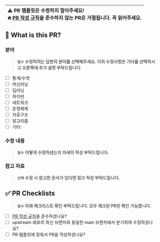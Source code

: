| **⚠ PR 템플릿은 수정하지 말아주세요!** <br/> **🔥 [PR 작성 규칙](https://github.com/boostcamp-ai-tech-4/ai-tech-interview/discussions/182#discussion-4321560)을 준수하지 않는 PR은 거절됩니다. 꼭 읽어주세요.**|
| :--- |


## 🔎 What is this PR?

### 분야

> **`필수` 수정하려는 답변의 분야를 선택해주세요. 이외 수정사항은 기타를 선택하시고 오른쪽에 추가 설명 부탁드립니다.**

- [ ] 통계/수학
- [ ] 머신러닝
- [ ] 딥러닝
- [ ] 파이썬
- [ ] 네트워크
- [ ] 운영체제
- [ ] 자료구조
- [ ] 알고리즘
- [ ] 기타:

### 수정 내용

> **`필수` 어떻게 수정하셨는지 자세히 작성 부탁드립니다.**

### 참고 자료

> **`선택` 수정 시 참고한 문서가 있다면 링크 작성 부탁드립니다.**

## ✅ PR Checklists

> **`필수` 아래 체크리스트 확인 부탁드립니다. 모두 체크된 PR만 확인 가능합니다.**

- [ ] [PR 작성 규칙](https://github.com/boostcamp-ai-tech-4/ai-tech-interview/discussions/182)을 준수하셨나요?
- [ ] upstream 레포의 최신 브랜치와 동일한 main 브랜치에서 분기하여 수정하셨나요?
- [ ] PR 템플릿에 맞춰서 PR을 작성하셨나요?
